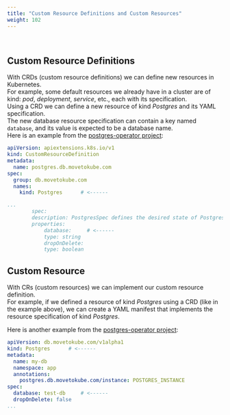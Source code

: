 ```yaml
---
title: "Custom Resource Definitions and Custom Resources"
weight: 102
---
```

<br>

## Custom Resource Definitions

With CRDs (custom resource definitions) we can define new resources in Kubernetes.  
For example, some default resources we already have in a cluster are of kind: _pod_, _deployment_, _service_, etc., each with its specification.  
Using a CRD we can define a new resource of kind _Postgres_ and its YAML specification.  
The new database resource specification can contain a key named `database`, and its value is expected to be a database name.  
Here is an example from the [postgres-operator project](https://github.com/movetokube/postgres-operator/blob/master/charts/ext-postgres-operator/crds/db.movetokube.com_postgres_crd.yaml):  

```yaml
apiVersion: apiextensions.k8s.io/v1
kind: CustomResourceDefinition
metadata:
  name: postgres.db.movetokube.com
spec:
  group: db.movetokube.com
  names:
    kind: Postgres      # <------

...
        spec:
        description: PostgresSpec defines the desired state of Postgres
        properties:
            database:     # <------
            type: string
            dropOnDelete:
            type: boolean
```

## Custom Resource

With CRs (custom resources) we can implement our custom resource definition.  
For example, if we defined a resource of kind _Postgres_ using a CRD (like in the example above), we can create a YAML manifest that implements the resource specification of kind _Postgres_.  

Here is another example from the [postgres-operator project](https://github.com/movetokube/postgres-operator#postgres):

```yaml
apiVersion: db.movetokube.com/v1alpha1
kind: Postgres      # <------
metadata:
  name: my-db
  namespace: app
  annotations:
    postgres.db.movetokube.com/instance: POSTGRES_INSTANCE
spec:
  database: test-db     # <------
  dropOnDelete: false 
...
```